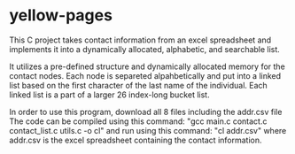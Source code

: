 # yellow-pages
This C project takes contact information from an excel spreadsheet and implements it into a dynamically allocated, alphabetic, and searchable list.

It utilizes a pre-defined structure and dynamically allocated memory for the contact nodes. Each node is separeted alpahbetically and put into a linked list based on the
first character of the last name of the individual. Each linked list is a part of a larger 26 index-long bucket list.

In order to use this program, download all 8 files including the addr.csv file
The code can be compiled using this command: "gcc main.c contact.c contact_list.c utils.c -o cl"
and run using this command: "cl addr.csv" where addr.csv is the excel spreadsheet containing the contact information.
